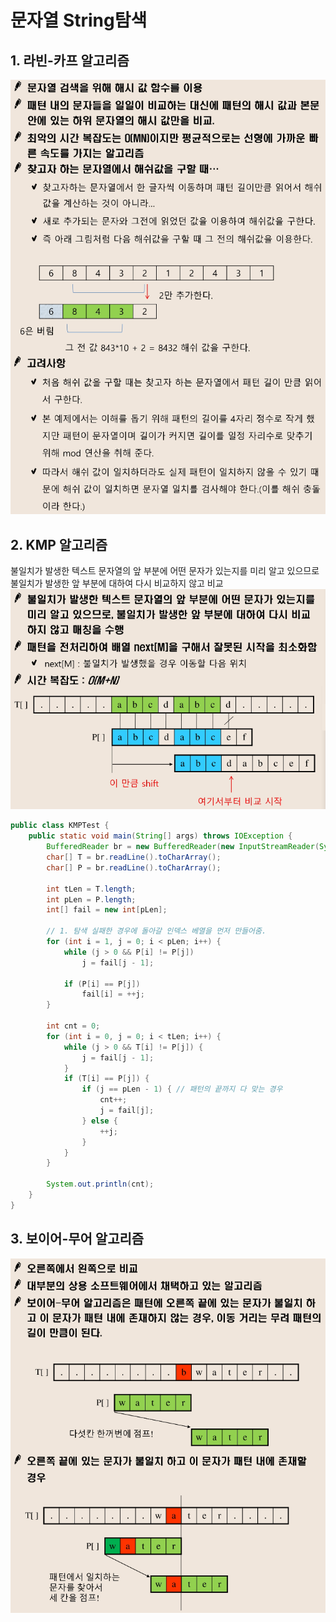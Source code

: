 ﻿# 문자열 String탐색

## 1. 라빈-카프 알고리즘
![라빈카프IMG](./String1.PNG)  

## 2. KMP 알고리즘
불일치가 발생한 텍스트 문자열의 앞 부분에 어떤 문자가 있는지를 미리 알고 있으므로 불일치가 발생한 앞 부분에 대하여 다시 비교하지 않고 비교
![KMPIMG](./String2.PNG)  

```java
public class KMPTest {
	public static void main(String[] args) throws IOException {
		BufferedReader br = new BufferedReader(new InputStreamReader(System.in));
		char[] T = br.readLine().toCharArray();
		char[] P = br.readLine().toCharArray();

		int tLen = T.length;
		int pLen = P.length;
		int[] fail = new int[pLen];

		// 1. 탐색 실패한 경우에 돌아갈 인덱스 베열을 먼저 만들어줌.
		for (int i = 1, j = 0; i < pLen; i++) {
			while (j > 0 && P[i] != P[j])
				j = fail[j - 1];

			if (P[i] == P[j])
				fail[i] = ++j;
		}

		int cnt = 0;
		for (int i = 0, j = 0; i < tLen; i++) {
			while (j > 0 && T[i] != P[j]) {
				j = fail[j - 1];
			}
			if (T[i] == P[j]) {
				if (j == pLen - 1) { // 패턴의 끝까지 다 맞는 경우
					cnt++;
					j = fail[j];
				} else {
					++j;
				}
			}
		}

		System.out.println(cnt);
	}
}
```

## 3. 보이어-무어 알고리즘
![보이어무어IMG](./String3.PNG)  


